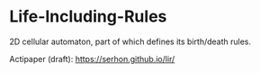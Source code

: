 # Life-Including-Rules

2D cellular automaton, part of which defines its birth/death rules.

Actipaper (draft): https://serhon.github.io/lir/
